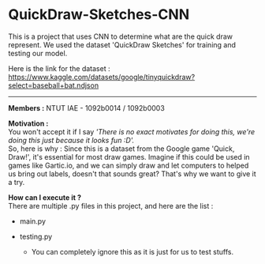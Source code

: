 # QuickDraw-Sketches-CNN
This is a project that uses CNN to determine what are the quick draw represent.
We used the dataset 'QuickDraw Sketches' for training and testing our model.

Here is the link for the dataset : https://www.kaggle.com/datasets/google/tinyquickdraw?select=baseball+bat.ndjson

---
**Members :** NTUT IAE - 1092b0014 / 1092b0003

**Motivation :**  
You won't accept it if I say *'There is no exact motivates for doing this, we're doing this just because it looks fun :D'.*   
So, here is why : Since this is a dataset from the Google game 'Quick, Draw!', it's essential for most draw games. Imagine if this could be
used in games like Gartic.io, and we can simply draw and let computers to helped us bring out labels, doesn't that sounds great? 
That's why we want to give it a try.

**How can I execute it ?**   
There are multiple .py files in this project, and here are the list :
* main.py

* testing.py 
  - You can completely ignore this as it is just for us to test stuffs.
